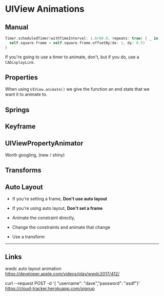 # UIView Animations

## Manual

```swift
Timer.scheduledTimer(withTimeInterval: 1.0/60.0, repeats: true) { _ in
  self.square.frame = self.square.frame.offsetBy(dx: 1, dy: 0.5)
}
```

If you're going to use a timer to animate, don't, but if you do, use a `CADisplayLink`.

## Properties

When using `UIView.animate()` we give the function an end state that we want it to animate to. 

## Springs

## Keyframe

## UIViewPropertyAnimator

Worth googling, (new / shiny)

## Transforms

## Auto Layout

* If you're setting a frame, **Don't use auto layout**
* If you're using auto layout, **Don't set a frame**

* Animate the constraint directly,
* Change the constraints and animate that change
* Use a transform

---

## Links

wwdc auto layout animation https://developer.apple.com/videos/play/wwdc2017/412/



curl --request POST -d '{ "username": "dave","password": "asdf"}' https://cloud-tracker.herokuapp.com/signup